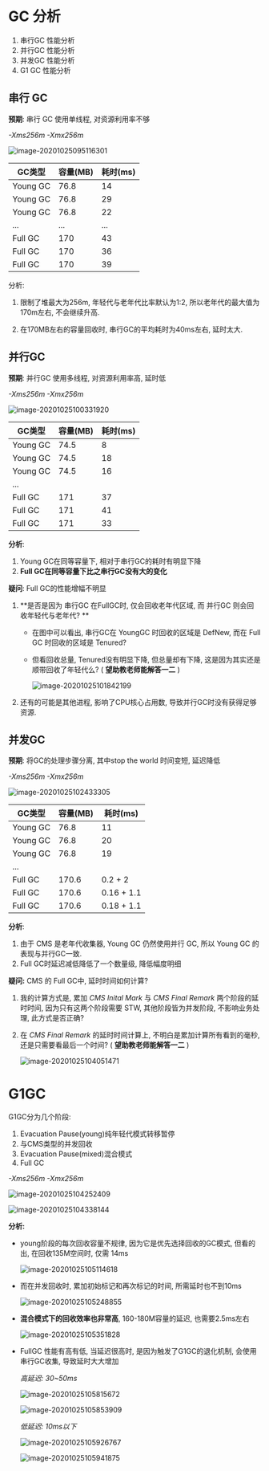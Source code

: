 # GC 分析

1. 串行GC 性能分析
2. 并行GC 性能分析
3. 并发GC 性能分析
4. G1 GC 性能分析



## 串行 GC

**预期**: 串行 GC 使用单线程, 对资源利用率不够



*-Xms256m -Xmx256m* 

![image-20201025095116301](../images/image-20201025095116301.png)

| GC类型   | 容量(MB) | 耗时(ms) |
| -------- | -------- | -------- |
| Young GC | 76.8     | 14       |
| Young GC | 76.8     | 29       |
| Young GC | 76.8     | 22       |
| ...      | ...      | ...      |
| Full GC  | 170      | 43       |
| Full GC  | 170      | 36       |
| Full GC  | 170      | 39       |



分析: 

1. 限制了堆最大为256m, 年轻代与老年代比率默认为1:2, 所以老年代的最大值为170m左右, 不会继续升高.

2. 在170MB左右的容量回收时, 串行GC的平均耗时为40ms左右, 延时太大.





## 并行GC

**预期**: 并行GC 使用多线程, 对资源利用率高, 延时低



*-Xms256m -Xmx256m* 

![image-20201025100331920](../images/image-20201025100331920.png)

| GC类型   | 容量(MB) | 耗时(ms) |
| -------- | -------- | -------- |
| Young GC | 74.5     | 8        |
| Young GC | 74.5     | 18       |
| Young GC | 74.5     | 16       |
| ...      |          |          |
| Full GC  | 171      | 37       |
| Full GC  | 171      | 41       |
| Full GC  | 171      | 33       |



**分析**:

1. Young GC在同等容量下, 相对于串行GC的耗时有明显下降
2. **Full GC在同等容量下比之串行GC没有大的变化**



**疑问**: Full GC的性能增幅不明显

1. **是否是因为 串行GC 在FullGC时, 仅会回收老年代区域, 而 并行GC 则会回收年轻代与老年代?  **

   * 在图中可以看出, 串行GC在 YoungGC 时回收的区域是 DefNew, 而在 Full GC 时回收的区域是 Tenured? 

   * 但看回收总量, Tenured没有明显下降, 但总量却有下降, 这是因为其实还是顺带回收了年轻代么?  ( **望助教老师能解答一二** )

     ![image-20201025101842199](../images/image-20201025101842199.png)

2. 还有的可能是其他进程, 影响了CPU核心占用数, 导致并行GC时没有获得足够资源.





## 并发GC

**预期**: 将GC的处理步骤分离, 其中stop the world 时间变短, 延迟降低



*-Xms256m -Xmx256m* 

![image-20201025102433305](../images/image-20201025102433305.png)

| GC类型   | 容量(MB) | 耗时(ms)   |
| -------- | -------- | ---------- |
| Young GC | 76.8     | 11         |
| Young GC | 76.8     | 20         |
| Young GC | 76.8     | 19         |
| ...      |          |            |
| Full GC  | 170.6    | 0.2 + 2    |
| Full GC  | 170.6    | 0.16 + 1.1 |
| Full GC  | 170.6    | 0.18 + 1.1 |



**分析**:

1. 由于 CMS 是老年代收集器, Young GC 仍然使用并行 GC, 所以 Young GC 的表现与并行GC一致.
2. Full GC时延迟减低降低了一个数量级, 降低幅度明细



**疑问:** CMS 的 Full GC中, 延时时间如何计算?

1. 我的计算方式是, 累加 *CMS Inital Mark* 与 *CMS Final Remark* 两个阶段的延时时间, 因为只有这两个阶段需要 STW, 其他阶段皆为并发阶段, 不影响业务处理, 此方式是否正确?

2. 在 *CMS Final Remark* 的延时时间计算上, 不明白是累加计算所有看到的毫秒, 还是只需要看最后一个时间? ( **望助教老师能解答一二** )

   ![image-20201025104051471](../images/image-20201025104051471.png)







# G1GC

G1GC分为几个阶段: 

1. Evacuation Pause(young)纯年轻代模式转移暂停
2. 与CMS类型的并发回收
3. Evacuation Pause(mixed)混合模式
4. Full GC



*-Xms256m -Xmx256m* 

![image-20201025104252409](../images/image-20201025104252409.png)

![image-20201025104338144](../images/image-20201025104338144.png)



**分析:**

* young阶段的每次回收容量不规律, 因为它是优先选择回收的GC模式, 但看的出, 在回收135M空间时, 仅需 14ms

  ![image-20201025105114618](../images/image-20201025105114618.png)

* 而在并发回收时, 累加初始标记和再次标记的时间, 所需延时也不到10ms

  ![image-20201025105248855](../images/image-20201025105248855.png)

* **混合模式下的回收效率也非常高**, 160-180M容量的延迟, 也需要2.5ms左右

  ![image-20201025105351828](../images/image-20201025105351828.png)

* FullGC 性能有高有低, 当延迟很高时, 是因为触发了G1GC的退化机制, 会使用 串行GC收集, 导致延时大大增加

  *高延迟: 30~50ms*

  ![image-20201025105815672](../images/image-20201025105815672.png)

  ![image-20201025105853909](../images/image-20201025105853909.png)

  *低延迟: 10ms以下*

  ![image-20201025105926767](../images/image-20201025105926767.png)

  ![image-20201025105941875](../images/image-20201025105941875.png)
